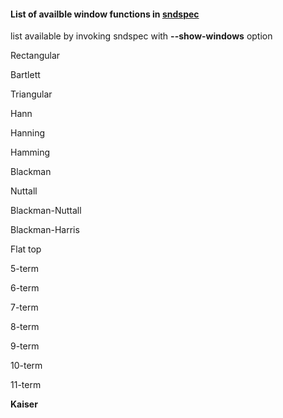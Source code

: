 #### List of availble window functions in [sndspec](./README.md)

list available by invoking sndspec with **--show-windows** option

Rectangular

Bartlett

Triangular

Hann

Hanning

Hamming

Blackman

Nuttall

Blackman-Nuttall

Blackman-Harris

Flat top

5-term

6-term

7-term

8-term

9-term

10-term

11-term

**Kaiser**
